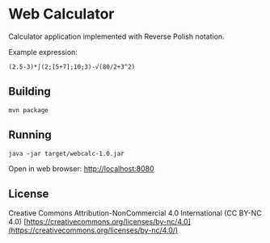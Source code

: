 # Web Calculator

Calculator application implemented with Reverse Polish notation.

Example expression:

    (2.5-3)*∫(2;[5+7];10;3)-√(80/2+3^2)  

## Building

    mvn package

## Running

    java -jar target/webcalc-1.0.jar

Open in web browser: [http://localhost:8080](http://localhost:8080)

## License

Creative Commons Attribution-NonCommercial 4.0 International (CC BY-NC 4.0)
[https://creativecommons.org/licenses/by-nc/4.0](https://creativecommons.org/licenses/by-nc/4.0/)
